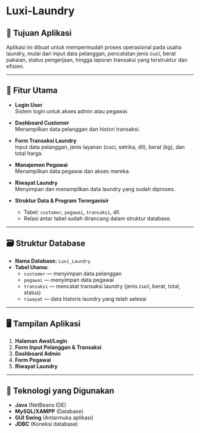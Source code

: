 # Luxi-Laundry
## 📌 Tujuan Aplikasi

Aplikasi ini dibuat untuk mempermudah proses operasional pada usaha laundry, mulai dari input data pelanggan, pencatatan jenis cuci, berat pakaian, status pengerjaan, hingga laporan transaksi yang terstruktur dan efisien.

---

## 🧩 Fitur Utama

- **Login User**  
  Sistem login untuk akses admin atau pegawai.

- **Dashboard Customer**  
  Menampilkan data pelanggan dan histori transaksi.

- **Form Transaksi Laundry**  
  Input data pelanggan, jenis layanan (cuci, setrika, dll), berat (kg), dan total harga.

- **Manajemen Pegawai**  
  Menampilkan data pegawai dan akses mereka.

- **Riwayat Laundry**  
  Menyimpan dan menampilkan data laundry yang sudah diproses.

- **Struktur Data & Program Terorganisir**  
  - Tabel: `customer`, `pegawai`, `transaksi`, dll.
  - Relasi antar tabel sudah dirancang dalam struktur database.

---

## 🗃️ Struktur Database

- **Nama Database:** `Luxi_Laundry`
- **Tabel Utama:**
  - `customer` — menyimpan data pelanggan
  - `pegawai` — menyimpan data pegawai
  - `transaksi` — mencatat transaksi laundry (jenis cuci, berat, total, status)
  - `riwayat` — data historis laundry yang telah selesai

---

## 🖥️ Tampilan Aplikasi

1. **Halaman Awal/Login**
2. **Form Input Pelanggan & Transaksi**
3. **Dashboard Admin**
4. **Form Pegawai**
5. **Riwayat Laundry**

---

## 🧪 Teknologi yang Digunakan

- **Java** (NetBeans IDE)
- **MySQL/XAMPP** (Database)
- **GUI Swing** (Antarmuka aplikasi)
- **JDBC** (Koneksi database)
